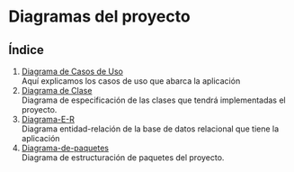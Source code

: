 # Diagramas del proyecto
## Índice
1. [Diagrama de Casos de Uso](Diagrama-casos-de-uso/README.md)  
Aquí explicamos los casos de uso que abarca la aplicación
2. [Diagrama de Clase](Diagrama-de-Clase/README.md)  
Diagrama de especificación de las clases que tendrá implementadas el proyecto.
3. [Diagrama-E-R](Diagrama-E-R/README.md)  
Diagrama entidad-relación de la base de datos relacional que tiene la aplicación
4. [Diagrama-de-paquetes](Diagrama-de-paquetes/README.md)  
Diagrama de estructuración de paquetes del proyecto.